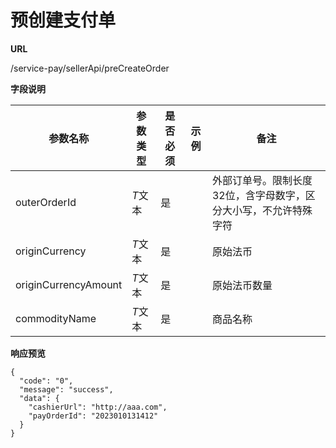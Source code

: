 # 预创建支付单

**URL**

/service-pay/sellerApi/preCreateOrder

**字段说明**

<table><thead><tr><th width="100">参数名称</th><th>参数类型</th><th>是否必须</th><th>示例</th><th>备注</th></tr></thead><tbody><tr><td>outerOrderId</td><td><em>T</em>文本</td><td>是</td><td></td><td>外部订单号。限制长度32位，含字母数字，区分大小写，不允许特殊字符</td></tr><tr><td>originCurrency</td><td><em>T</em>文本</td><td>是</td><td></td><td>原始法币</td></tr><tr><td>originCurrencyAmount</td><td><em>T</em>文本</td><td>是</td><td></td><td>原始法币数量</td></tr><tr><td>commodityName</td><td><em>T</em>文本</td><td>是</td><td></td><td>商品名称</td></tr></tbody></table>

**响应预览**

```
{
  "code": "0",
  "message": "success",
  "data": {
    "cashierUrl": "http://aaa.com",
    "payOrderId": "2023010131412"
  }
}
```
